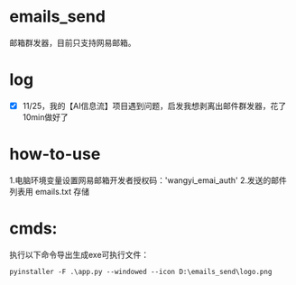 # emails_send
邮箱群发器，目前只支持网易邮箱。

# log
- [x] 11/25，我的【AI信息流】项目遇到问题，启发我想剥离出邮件群发器，花了10min做好了


# how-to-use
1.电脑环境变量设置网易邮箱开发者授权码：'wangyi_emai_auth'
2.发送的邮件列表用 emails.txt 存储


# cmds:
执行以下命令导出生成exe可执行文件：

```pyinstaller -F .\app.py --windowed --icon D:\emails_send\logo.png```